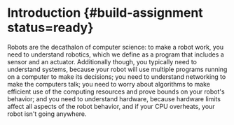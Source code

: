 # Introduction {#build-assignment status=ready}

Robots are the decathalon of computer science: to make a robot work,
you need to understand robotics, which we define as a program that
includes a sensor and an actuator.  Additionally though, you typically
need to understand systems, because your robot will use multiple
programs running on a computer to make its decisions; you need to
understand networking to make the computers talk; you need to worry
about algorithms to make efficient use of the computing resources and
prove bounds on your robot's behavior; and you need to understand
hardware, because hardware limits affect all aspects of the robot
behavior, and if your CPU overheats, your robot isn't going anywhere.

